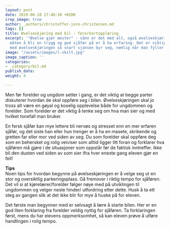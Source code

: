 ```yaml
---
layout: post
date: 2019-06-18 17:48:10 +0200
crop_image: true
author: _authors/christoffer-jore-christensen.md
tags: []
title: Øvelseskjøring med bil - førerkortopplæring
excerpt: '"Øvelse gjør mester" - sånn er det med alt, også øvelseskjøring. Den eneste
  måten å bli en trygg og god sjåfør på er å ha erfaring. Det er viktig å begynne
  med øvelseskjøringen så snart sjansen byr seg, nemlig når man fyller seksten år.'
image: "/assets/images/l-skilt.jpg"
image_caption: ''
categories:
- _category/bil.md
publish_date: 
weight: 4

---
```

Men før forelder og ungdom setter i gang, er det viktig at begge parter diskuterer hvordan de skal oppføre seg i bilen. Øvelseskjøringen skal jo tross alt være en gøyal og koselig opplevelse både for ungdommen og forelder. Som forelder er det viktig å tenke seg om hva man sier og med hvilket tonefall man bruker.

En fersk sjåfør kan mye lettere bli nervøs og stresset enn en mer erfaren sjåfør, og det siste han eller hun trenger er å ha en masete, skrikende og gretten far eller mor ved siden av seg. Du som forelder skal oppføre deg som en behersket og rolig veiviser som alltid ligger litt foran og forklarer hva sjåføren må gjøre i de situasjoner som oppstår før de faktisk inntreffer. Ikke bli den dusten ved siden av som sier ifra hver eneste gang eleven gjør en feil!

**Tips**  
Noen tips for hvordan begynne på øvelseskjøringen er å velge seg ut en stor og oversiktlig parkeringsplass. Gå fremover i riktig tempo for sjåføren. Det vil si at kjørelærer/forelder følger nøye med på utviklingen til ungdommen og velger neste hinder/ utfordring etter dette. Husk å ta ett steg av gangen slik at det ikke blir for mye å huske på for eleven.

Det første man begynner med er selvsagt å lære å starte bilen. Her er en god liten forklaring fra forelder veldig nyttig for sjåføren. Ta forklaringen først, mens du har elevens oppmerksomhet, så kan eleven prøve å utføre handlingen i rolig tempo.